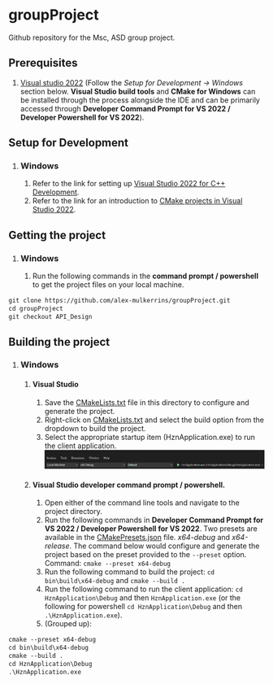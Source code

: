 # groupProject

Github repository for the Msc, ASD group project.

## Prerequisites
1. [Visual studio 2022](https://visualstudio.microsoft.com/) (Follow the *Setup for Development -> Windows* section
below. **Visual Studio build tools** and **CMake for Windows** can be installed through the process alongside the IDE
and can be primarily accessed through **Developer Command Prompt for VS 2022 / Developer Powershell for VS 2022**).

## Setup for Development
1. ### Windows
   1. Refer to the link for setting up [Visual Studio 2022 for C++ Development](https://learn.microsoft.com/en-us/cpp/build/vscpp-step-0-installation?view=msvc-170).
   2. Refer to the link for an introduction to [CMake projects in Visual Studio 2022](https://learn.microsoft.com/en-us/cpp/build/cmake-projects-in-visual-studio?view=msvc-170).
## Getting the project
1. ### Windows
   1. Run the following commands in the **command prompt / powershell** to get the project files on your local machine.
```
git clone https://github.com/alex-mulkerrins/groupProject.git
cd groupProject
git checkout API_Design
```
## Building the project
1. ### Windows
    1. #### Visual Studio
        1. Save the [CMakeLists.txt](CMakeLists.txt) file in this directory to configure and generate the project.
        2. Right-click on [CMakeLists.txt](CMakeLists.txt) and select the build option from the
dropdown to build the project.
        3. Select the appropriate startup item (HznApplication.exe) to run the client application.
![Win V S Run Project](README_images/WinVSRunProject.png)
    2. #### Visual Studio developer command prompt / powershell.
        1. Open either of the command line tools and navigate to the project directory.
        2. Run the following commands in **Developer Command Prompt for VS 2022 / Developer Powershell for VS 2022**. Two presets are available in
the [CMakePresets.json](CMakePresets.json) file. *x64-debug* and *x64-release*. The command below would configure and generate the project based on the preset
provided to the `--preset` option. Command: `cmake --preset x64-debug`
        3. Run the following command to build the project: `cd bin\build\x64-debug` and `cmake --build .`
        4. Run the following command to run the client application: `cd HznApplication\Debug` and then `HznApplication.exe` (or the following for powershell `cd HznApplication\Debug` and then `.\HznApplication.exe`).
        5. (Grouped up):
```
cmake --preset x64-debug
cd bin\build\x64-debug
cmake --build .
cd HznApplication\Debug
.\HznApplication.exe
```
